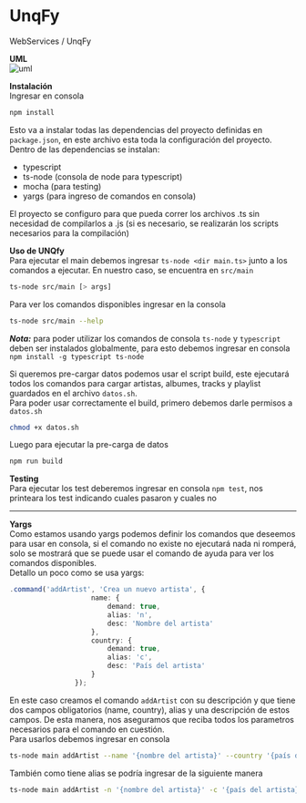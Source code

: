 # UnqFy
WebServices / UnqFy
  
**UML**  
![uml](https://github.com/Ariel20395/UnqFy/blob/master/UnqFy.png)
  
**Instalación**  
Ingresar en consola  
```bash
npm install
```
Esto va a instalar todas las dependencias del proyecto definidas en `package.json`, en este archivo esta toda la configuración del proyecto.
Dentro de las dependencias se instalan: 
* typescript
* ts-node (consola de node para typescript)
* mocha (para testing)
* yargs (para ingreso de comandos en consola)

El proyecto se configuro para que pueda correr los archivos .ts sin necesidad de compilarlos a .js (si es necesario, se realizarán 
los scripts necesarios para la compilación)  

**Uso de UNQfy**  
Para ejecutar el main debemos ingresar `ts-node <dir main.ts>` junto a los comandos a ejecutar. En nuestro caso, se encuentra en `src/main`  
```bash
ts-node src/main [> args]
```  
  
Para ver los comandos disponibles ingresar en la consola  
```bash
ts-node src/main --help
```  
***Nota:*** para poder utilizar los comandos de consola `ts-node` y `typescript` deben ser instalados globalmente, para esto 
debemos ingresar en consola `npm install -g typescript ts-node`
  
Si queremos pre-cargar datos podemos usar el script build, este ejecutará todos los comandos para cargar artistas, albumes, tracks y playlist guardados en el archivo `datos.sh`.  
Para poder usar correctamente el build, primero debemos darle permisos a `datos.sh`
```bash
chmod +x datos.sh
```  
Luego para ejecutar la pre-carga de datos
```bash
npm run build
```  

**Testing**  
Para ejecutar los test deberemos ingresar en consola `npm test`, nos printeara los test indicando cuales pasaron y cuales no
  
---  
**Yargs**  
Como estamos usando yargs podemos definir los comandos que deseemos para usar en consola, si el comando no existe no ejecutará nada ni romperá, solo se mostrará que se puede usar el comando de ayuda para ver los comandos disponibles.  
Detallo un poco como se usa yargs:  
```ts
.command('addArtist', 'Crea un nuevo artista', {
                    name: {
                        demand: true,
                        alias: 'n',
                        desc: 'Nombre del artista'
                    },
                    country: {
                        demand: true,
                        alias: 'c',
                        desc: 'País del artista'
                    }
                });
```  
En este caso creamos el comando `addArtist` con su descripción y que tiene dos campos obligatorios (name, country), alias y una descripción de estos campos. De esta manera, nos aseguramos que reciba todos los parametros necesarios para el comando en cuestión.  
Para usarlos debemos ingresar en consola  
```bash
ts-node main addArtist --name '{nombre del artista}' --country '{país del artista}'
```  
También como tiene alias se podría ingresar de la siguiente manera  
```bash
ts-node main addArtist -n '{nombre del artista}' -c '{país del artista}'
```  
